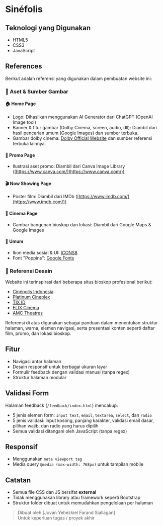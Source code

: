# Sinéfolis

## Teknologi yang Digunakan

- HTML5
- CSS3
- JavaScript

## References

Berikut adalah referensi yang digunakan dalam pembuatan website ini:

### 🔗 Aset & Sumber Gambar

#### 🏠 Home Page
- Logo: Dihasilkan menggunakan AI Generator dari ChatGPT (OpenAI Image tool)
- Banner & fitur gambar (Dolby Cinema, screen, audio, dll): Diambil dari hasil pencarian umum (Google Images) dan sumber terbuka.
- Gambar dolby cinema: [Dolby Official Website](https://www.dolby.com/) dan sumber referensi terbuka lainnya.

#### 🧧 Promo Page
- Ilustrasi aset promo: Diambil dari Canva Image Library ([https://www.canva.com/](https://www.canva.com/))

#### 🎬 Now Showing Page
- Poster film: Diambil dari IMDb ([https://www.imdb.com/](https://www.imdb.com/))

#### 🏢 Cinema Page
- Gambar bangunan bioskop dan lokasi: Diambil dari Google Maps & Google Images

#### 🔗 Umum
- Ikon media sosial & UI: [ICONS8](https://icons8.com/app)
- Font "Poppins": [Google Fonts](https://fonts.google.com/specimen/Poppins)

### 🎨 Referensi Desain

Website ini terinspirasi dari beberapa situs bioskop profesional berikut:

- [Cinépolis Indonesia](https://cinepolis.co.id/home.aspx)
- [Platinum Cineplex](https://www.platinumcineplex.co.id/)
- [TIX ID](https://www.tix.id/)
- [FLIX Cinema](https://flixcinema.mimin.io/)
- [AMC Theatres](https://www.amctheatres.com/)

Referensi di atas digunakan sebagai panduan dalam menentukan struktur halaman, warna, elemen navigasi, serta presentasi konten seperti daftar film, promo, dan lokasi bioskop.

## Fitur

- Navigasi antar halaman
- Desain responsif untuk berbagai ukuran layar
- Formulir feedback dengan validasi manual (tanpa regex)
- Struktur halaman modular

## Validasi Form

Halaman feedback (`/feedback/index.html`) mencakup:
- 5 jenis elemen form: `input text`, `email`, `textarea`, `select`, dan `radio`
- 5 jenis validasi: input kosong, panjang karakter, validasi email dasar, pilihan wajib, dan radio yang harus dipilih
- Semua validasi ditangani oleh JavaScript (tanpa regex)

## Responsif

- Menggunakan `meta viewport tag`
- Media query `@media (max-width: 768px)` untuk tampilan mobile

## Catatan

- Semua file CSS dan JS bersifat **external**
- Tidak menggunakan library atau framework seperti Bootstrap
- Struktur folder dibuat untuk memudahkan pengelolaan per halaman

> Dibuat oleh [Jovan Yehezkiel Farand Siallagan]  
> Untuk keperluan tugas / proyek akhir
